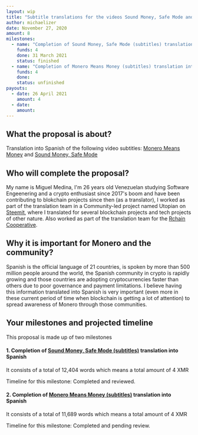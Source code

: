 ```yaml
---
layout: wip
title: "Subtitle translations for the videos Sound Money, Safe Mode and Monero Means Money into Spanish"
author: michaelizer
date: November 27, 2020
amount: 8
milestones:
  - name: "Completion of Sound Money, Safe Mode (subtitles) translation into Spanish"
    funds: 4
    done: 31 March 2021
    status: finished
  - name: "Completion of Monero Means Money (subtitles) translation into Spanish"
    funds: 4
    done:
    status: unfinished
payouts:
  - date: 26 April 2021
    amount: 4
  - date:
    amount:
---
```


## What the proposal is about?

Translation into Spanish of the following video subtitles: [Monero Means Money](https://translate.getmonero.org/projects/community/monero-means-money/) and [Sound Money, Safe Mode](https://translate.getmonero.org/projects/community/sound-money-safe-mode-subtitles/)


## Who will complete the proposal?

My name is Miguel Medina, I'm 26 years old Venezuelan studying Software Engeenering and a crypto enthusiast since 2017's boom and have been contributing to blokchain projects since then (as a translator), I worked as part of the translation team in a Community-led project named Utopian on [Steemit](https://steemit.com/@michaelizer), where I translated for several blockchain projects and tech projects of other nature. Also worked as part of the translation team for the [Rchain Cooperative](https://rchain.coop/).


## Why it is important for Monero and the community?

Spanish is the official language of 21 countries, is spoken by more than 500 million people around the world, the Spanish community in crypto is rapidly growing and those countries are adopting cryptocurrencies faster than others due to poor governance and payment limitations. I believe having this information translated into Spanish is very important (even more in these current period of time when blockchain is getting a lot of attention) to spread awareness of Monero through those communities.

## Your milestones and projected timeline

This proposal is made up of two milestones

#### **1. Completion of [Sound Money, Safe Mode (subtitles)](https://translate.getmonero.org/projects/community/sound-money-safe-mode-subtitles/) translation into Spanish**

It consists of a total of 12,404 words which means a total amount of 4 XMR

Timeline for this milestone: Completed and reviewed.

#### **2. Completion of [Monero Means Money (subtitles)](https://translate.getmonero.org/projects/community/monero-means-money/) translation into Spanish**

It consists of a total of 11,689 words which means a total amount of 4 XMR

Timeline for this milestone: Completed and pending review.


